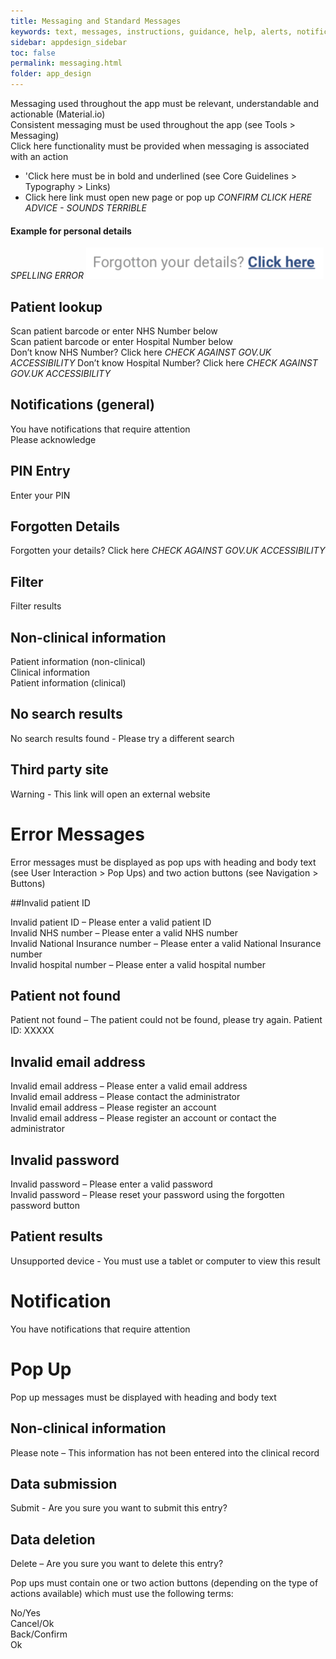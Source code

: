 ```yaml
---
title: Messaging and Standard Messages
keywords: text, messages, instructions, guidance, help, alerts, notifications, data, actions, results, responses
sidebar: appdesign_sidebar
toc: false
permalink: messaging.html
folder: app_design 
---
```


Messaging used throughout the app must be relevant, understandable and actionable (Material.io)  
Consistent messaging must be used throughout the app (see Tools > Messaging)  
Click here functionality must be provided when messaging is associated with an action  
* 'Click here must be in bold and underlined (see Core Guidelines > Typography > Links)
* Click here link must open new page or pop up
*CONFIRM CLICK HERE ADVICE - SOUNDS TERRIBLE*

#### Example for personal details
*SPELLING ERROR*
<img src="/images/examples/design-standards-user-interaction-messaging-links.png">


## Patient lookup  
Scan patient barcode or enter NHS Number below  
Scan patient barcode or enter Hospital Number below  
Don’t know NHS Number? Click here  *CHECK AGAINST GOV.UK ACCESSIBILITY*
Don’t know Hospital Number? Click here  *CHECK AGAINST GOV.UK ACCESSIBILITY*
## Notifications (general)  
You have notifications that require attention  
Please acknowledge  
## PIN Entry  
Enter your PIN  
## Forgotten Details  
Forgotten your details? Click here  *CHECK AGAINST GOV.UK ACCESSIBILITY*
## Filter  
Filter results  
## Non-clinical information  
Patient information (non-clinical)  
Clinical information  
Patient information (clinical)  
## No search results  
No search results found - Please try a different search  
## Third party site  
Warning - This link will open an external website  
# Error Messages  
Error messages must be displayed as pop ups with heading and body text (see User Interaction > Pop Ups) and two action buttons (see Navigation > Buttons)  

##Invalid patient ID

Invalid patient ID – Please enter a valid patient ID  
Invalid NHS number – Please enter a valid NHS number  
Invalid National Insurance number – Please enter a valid National Insurance number  
Invalid hospital number – Please enter a valid hospital number  
## Patient not found
Patient not found – The patient could not be found, please try again. Patient ID: XXXXX  
## Invalid email address
Invalid email address – Please enter a valid email address  
Invalid email address – Please contact the administrator  
Invalid email address – Please register an account  
Invalid email address – Please register an account or contact the administrator  
## Invalid password
Invalid password – Please enter a valid password  
Invalid password – Please reset your password using the forgotten password button  
## Patient results  
Unsupported device - You must use a tablet or computer to view this result  
# Notification
You have notifications that require attention  

# Pop Up
Pop up messages must be displayed with heading and body text  

## Non-clinical information
Please note – This information has not been entered into the clinical record  
## Data submission
Submit - Are you sure you want to submit this entry?  
## Data deletion
Delete – Are you sure you want to delete this entry?  

Pop ups must contain one or two action buttons (depending on the type of actions available) which must use the following terms:

No/Yes  
Cancel/Ok  
Back/Confirm  
Ok  